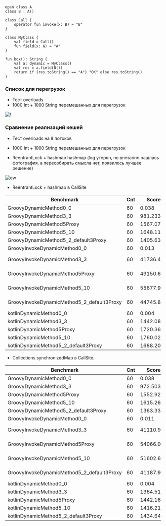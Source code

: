 ```
open class A
class B : A()

class Call {
    operator fun invoke(x: B) = "B"
}

class MyClass {
    val field = Call()
    fun field(x: A) = "A"
}

fun box(): String {
    val a: dynamic = MyClass()
    val res = a.field(B())
    return if (res.toString() == "A") "OK" else res.toString()
}
```

### Список для перегрузок
- Тест  overloads
- 1000 Int + 1000 String перемешанных для перегрузок

![!](https://pp.userapi.com/c840131/v840131398/1138/rjP69JbAl40.jpg)


### Сравнение реализаций кешей

- Тест overloads на 8 потоков
- 1000 Int + 1000 String перемешанных для перегрузок

- ReentrantLock + hashmap hashmap (log утерян, но внезапно нашлась фотография. а пересобирать смысла нет, появилось лучшее решение)

![ew](https://pp.userapi.com/c840131/v840131398/3ea/U-oj9uyC1ww.jpg)

- ReentrantLock + hashmap в CallSite

|Benchmark                                  |Cnt |     Score |      Error | Units|
|---|---|---|---|---|
|GroovyDynamicMethod0_0                     | 60 |     0.038 | ±    0.001 | us/op|
|GroovyDynamicMethod3_3                     | 60 |   981.233 | ±   14.712 | us/op|
|GroovyDynamicMethod5Proxy                  | 60 |  1567.074 | ±    5.654 | us/op|
|GroovyDynamicMethod5_10                    | 60 |  1648.115 | ±   38.835 | us/op|
|GroovyDynamicMethod5_2_default3Proxy       | 60 |  1405.636 | ±   14.019 | us/op|
|GroovyInvokeDynamicMethod0_0               | 60 |     0.013 | ±    0.001 | us/op|
|GroovyInvokeDynamicMethod3_3               | 60 | 41736.439 | ±  894.566 | us/op|
|GroovyInvokeDynamicMethod5Proxy            | 60 | 49150.659 | ± 2127.131 | us/op|
|GroovyInvokeDynamicMethod5_10              | 60 | 55677.995 | ± 1213.618 | us/op|
|GroovyInvokeDynamicMethod5_2_default3Proxy | 60 | 44745.824 | ±  883.252 | us/op|
|kotlinDynamicMethod0_0                     | 60 |     0.004 | ±    0.001 | us/op|
|kotlinDynamicMethod3_3                     | 60 |  1442.085 | ±   11.134 | us/op|
|kotlinDynamicMethod5Proxy                  | 60 |  1720.368 | ±   13.739 | us/op|
|kotlinDynamicMethod5_10                    | 60 |  1760.024 | ±   21.880 | us/op|
|kotlinDynamicMethod5_2_default3Proxy       | 60 |  1688.205 | ±    9.158 | us/op|

- Collections.synchronizedMap в CallSite.

|Benchmark                                  | Cnt |     Score |      Error | Units|
|---|---|---|---|---|
|GroovyDynamicMethod0_0                     |  60 |     0.038 | ±    0.001 | us/op|
|GroovyDynamicMethod3_3                     |  60 |   972.503 | ±    9.126 | us/op|
|GroovyDynamicMethod5Proxy                  |  60 |  1552.920 | ±   11.394 | us/op|
|GroovyDynamicMethod5_10                    |  60 |  1615.261 | ±    7.205 | us/op|
|GroovyDynamicMethod5_2_default3Proxy       |  60 |  1363.339 | ±   10.463 | us/op|
|GroovyInvokeDynamicMethod0_0               |  60 |     0.011 | ±    0.001 | us/op|
|GroovyInvokeDynamicMethod3_3               |  60 | 41110.996 | ±  438.299 | us/op|
|GroovyInvokeDynamicMethod5Proxy            |  60 | 54066.070 | ±  602.085 | us/op|
|GroovyInvokeDynamicMethod5_10              |  60 | 51602.621 | ± 1103.996 | us/op|
|GroovyInvokeDynamicMethod5_2_default3Proxy |  60 | 41187.940 | ±  801.785 | us/op|
|kotlinDynamicMethod0_0                     |  60 |     0.004 | ±    0.001 | us/op|
|kotlinDynamicMethod3_3                     |  60 |  1364.518 | ±   18.220 | us/op|
|kotlinDynamicMethod5Proxy                  |  60 |  1442.166 | ±   12.882 | us/op|
|kotlinDynamicMethod5_10                    |  60 |  1416.214 | ±   30.963 | us/op|
|kotlinDynamicMethod5_2_default3Proxy       |  60 |  1434.649 | ±   15.752 | us/op|
